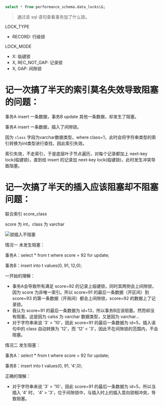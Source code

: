 ```sql
select * from performance_schema.data_locks\G;
```
> 通过该 sql 语句查看事务加了什么锁。

LOCK_TYPE

- RECORD: 行级锁
  
LOCK_MODE 

- X: 临键锁
- X, REC_NOT_GAP: 记录锁
- X, GAP: 间隙锁


# 记一次搞了半天的索引莫名失效导致阻塞的问题：

事务A insert 一条数据，事务B update 其他一条数据，却发生了阻塞。

事务A insert 一条数据，插入了间隙锁。

因为 `class` 字段为varchar数据类型，where class=1，此时会将字符串类型的索引转换为int类型进行查找，因此索引失效。

索引失效，不走索引，于是底层叶子节点遍历，对每个记录都加上 next-key lock(临键锁)，直到给 insert 的记录加 next-key lock(临键锁)，此时发生冲突导致阻塞。

# 记一次搞了半天的插入应该阻塞却不阻塞问题：

联合索引 score_class

score 为 int，class 为 varchar

![锁插入不阻塞](https://cdn.jsdelivr.net/gh/starmilkxin/picturebed/img/锁插入不阻塞.jpg)

情况一 未发生阻塞：

事务A：select * from t where score = 92 for update;

事务B：insert into t values(0, 91, 12,0);

一开始的理解：
- 事务A会导致所有满足 score=92 的记录上临键锁，同时其两侧会上间隙锁，因为 score 为非唯一索引。所以 score=91 的最后一条数据（开区间）到 score=93 的第一条数据（开局间）都会上间隙锁，score=92 的数据上了记录锁。
- 我认为 score=91 的最后一条数据为 id=13，所以事务B应该阻塞。然而却没有阻塞。这是因为 calss 为 varchar 数据类型，又是因为 varchar...
- 对于字符串来说 '3' > '10'，因此 score=91 的最后一条数据为 id=5，插入语句中的 class 自动转换为 '12'，而 '12' < '3'，因此不在间隙锁的范围内，不会阻塞。

情况二 发生阻塞：

事务A：select * from t where score = 92 for update;

事务B：insert into t values(0, 91, '4',0);

正确的理解：
- 对于字符串来说 '3' > '10'，因此 score=91 的最后一条数据为 id=5，所以当 插入 '4' 时， '4' > '3'，位于间隙锁中，与插入时上的插入意向锁相冲突，导致阻塞。